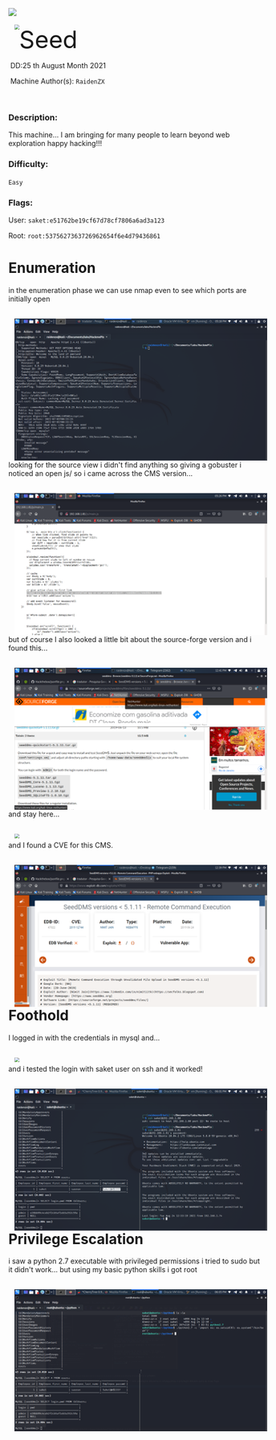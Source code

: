 ![](assets/banner.png)



<img src="assets/images/" style="margin-left: 20px; zoom: 60%;" align=left />    	<font size="10">Seed</font>

​		DD:25 th August Month 2021

​		Machine Author(s): `RaidenZX`

​		

 



### Description:

This machine...  I am bringing for many people to learn beyond web exploration
happy hacking!!!

### Difficulty:

`Easy`

### Flags:

User: `saket:e51762be19cf67d78cf7806a6ad3a123`

Root: `root:5375627363726962654f6e4d79436861`

# Enumeration

in the enumeration phase we can use nmap even to see which ports are initially open


<br>
<img src="assets/images/nmapscan.png" style="margin-left: 20px; zoom: 60%;" align=left />    


looking for the source view i didn't find anything so giving a gobuster i noticed an open js/ so i came across the CMS version...

<br>
<img src="assets/images/jsonfile.png" style="margin-left: 20px; zoom: 60%;" align=left />   


but of course I also looked a little bit about the source-forge version and i found this...

<br>
<img src="assets/images/settings.png" style="margin-left: 20px; zoom: 60%;" align=left />    


and stay here...

<br>
<img src="assets/images/settings_xml.png" style="margin-left: 20px; zoom: 60%;" align=left /> 


and I found a CVE for this CMS.

<br>
<img src="assets/images/CVE.png" style="margin-left: 20px; zoom: 60%;" align=left />

# Foothold

I logged in with the credentials in mysql and...

<br>
<img src="assets/images/mysql.png" style="margin-left: 20px; zoom: 60%;" align=left /> 

and i tested the login with saket user on ssh and it worked!

<br>
<img src="assets/images/ssh.png" style="margin-left: 20px; zoom: 60%;" align=left /> 

# Privilege Escalation

i saw a python 2.7 executable with privileged permissions i tried to sudo but it didn't work... but using my basic python skills i got root

<br>
<img src="assets/images/root.png" style="margin-left: 20px; zoom: 60%;" align=left /> 

